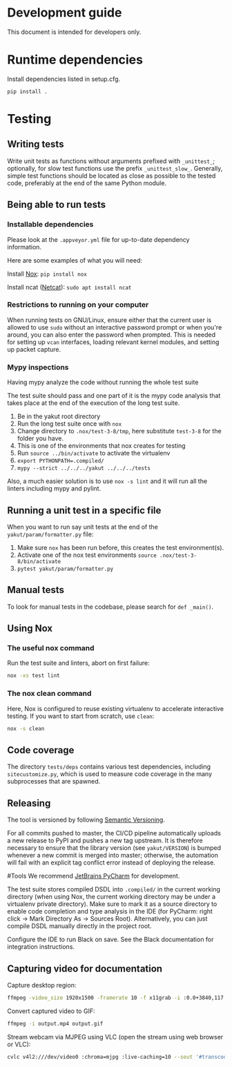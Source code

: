 # Development guide
This document is intended for developers only.
# Runtime dependencies
Install dependencies listed in setup.cfg.
```
pip install .
```
# Testing
## Writing tests

Write unit tests as functions without arguments prefixed with `_unittest_`;
optionally, for slow test functions use the prefix `_unittest_slow_`.
Generally, simple test functions should be located as close as possible to the tested code,
preferably at the end of the same Python module.

## Being able to run tests

### Installable dependencies
Please look at the `.appveyor.yml` file for up-to-date dependency information. 

Here are some examples of what you will need:

Install [Nox](https://nox.thea.codes): `pip install nox`

Install ncat ([Netcat](https://nmap.org/ncat/)): `sudo apt install ncat`

### Restrictions to running on your computer

When running tests on GNU/Linux, ensure either that the current user is allowed to use `sudo` without an
interactive password prompt or when you're around, you can also enter the password when prompted.
This is needed for setting up `vcan` interfaces, loading relevant kernel modules, and setting up packet capture.

### Mypy inspections
Having mypy analyze the code without running the whole test suite

The test suite should pass and one part of it is the mypy code analysis that takes place at the end of the execution of the long test suite.


1. Be in the yakut root directory
2. Run the long test suite once with `nox`
3. Change directory to `.nox/test-3-8/tmp`, here substitute `test-3-8` for the folder you have.
4. This is one of the environments that nox creates for testing
5. Run `source ../bin/activate` to activate the virtualenv
6. `export PYTHONPATH=.compiled/`
7. `mypy --strict ../../../yakut ../../../tests`

Also, a much easier solution is to use `nox -s lint` and it will run all the linters including mypy and pylint.

## Running a unit test in a specific file
When you want to run say unit tests at the end of the `yakut/param/formatter.py` file:
1. Make sure `nox` has been run before, this creates the test environment(s).
2. Activate one of the nox test environments `source .nox/test-3-8/bin/activate`
3. `pytest yakut/param/formatter.py`

## Manual tests

To look for manual tests in the codebase, please search for `def _main()`.

## Using Nox
### The useful nox command

Run the test suite and linters, abort on first failure:

```bash
nox -xs test lint
```
### The nox clean command
Here, Nox is configured to reuse existing virtualenv to accelerate interactive testing.
If you want to start from scratch, use `clean`:

```bash
nox -s clean
```
## Code coverage
The directory `tests/deps` contains various test dependencies, including `sitecustomize.py`,
which is used to measure code coverage in the many subprocesses that are spawned.

## Releasing

The tool is versioned by following [Semantic Versioning](https://semver.org).

For all commits pushed to master, the CI/CD pipeline automatically uploads a new release to PyPI
and pushes a new tag upstream.
It is therefore necessary to ensure that the library version (see ``yakut/VERSION``) is bumped whenever
a new commit is merged into master;
otherwise, the automation will fail with an explicit tag conflict error instead of deploying the release.

#Tools
We recommend [JetBrains PyCharm](https://www.jetbrains.com/pycharm/) for development.

The test suite stores compiled DSDL into `.compiled/` in the current working directory
(when using Nox, the current working directory may be under a virtualenv private directory).
Make sure to mark it as a source directory to enable code completion and type analysis in the IDE
(for PyCharm: right click -> Mark Directory As -> Sources Root).
Alternatively, you can just compile DSDL manually directly in the project root.

Configure the IDE to run Black on save.
See the Black documentation for integration instructions.

## Capturing video for documentation

Capture desktop region:

```bash
ffmpeg -video_size 1920x1500 -framerate 10 -f x11grab -i :0.0+3840,117 output.mp4 -y
```

Convert captured video to GIF:

```bash
ffmpeg -i output.mp4 output.gif
```

Stream webcam via MJPEG using VLC (open the stream using web browser or VLC):

```bash
cvlc v4l2:///dev/video0 :chroma=mjpg :live-caching=10 --sout '#transcode{vcodec=mjpg}:std{access=http{mime=multipart/x-mixed-replace;boundary=-7b3cc56e5f51db803f790dad720ed50a},mux=mpjpeg,dst=0.0.0.0:8080}' --network-caching=0
```

